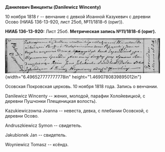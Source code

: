 **Данилевич Винценты (Danilewicz Wincenty)**

10 ноября 1818 г -- венчание с девкой Иоанной Казукевич с деревни Осово
(НИАБ 136-13-920, лист 25об, №11/1818-б (ориг)).

**НИАБ 136-13-920:** Лист 25об. **Метрическая запись №11/1818-б
(ориг).**

![](./media/2da5fab1abc03131969854c977651e5abfc25217.png){width="6.496527777777778in"
height="1.4690780839895012in"}

Осовская Покровская церковь. 10 ноября 1818 года. Запись о венчании.

Danilewicz Wincenty -- жених, молодой, парафии Холойевицкой, с деревни
Пушчонки Плещеницкая волость).

Kazukiewiczowna Joanna -- невеста, девка, с плебании Осовской, с деревни
Осово.

Andruszkiewicz Symon -- свидетель.

Jakubionek Jan -- свидетель.

Woyniewicz Tomasz -- ксёндз.
